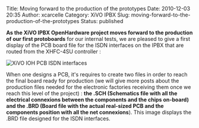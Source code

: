 Title: Moving forward to the production of the prototypes
Date: 2010-12-03 20:35
Author: xcarcelle
Category: XiVO IPBX
Slug: moving-forward-to-the-production-of-the-prototypes
Status: published

**As the XiVO IPBX OpenHardware project moves forward to the production
of our first protoboards** for our internal tests, we are pleased to
give a first display of the PCB board file for the ISDN interfaces on
the IPBX that are routed from the XHFC-4SU controller :  
  

![XiVO IOH PCB ISDN
interfaces](/public/.XiVO_IOH_PCB_ISDN_Interfaces_m.jpg "XiVO IOH PCB ISDN interfaces, déc. 2010")  
  

When one designs a PCB, it's requires to create two files in order to
reach the final board ready for production (we will give more posts
about the production files needed for the electronic factories receiving
them once we reach this level of the project) : **the .SCH (Schematics
file with all the electrical connexions between the components and the
chips on-board) and the .BRD (Board file with the actual real-sized PCB
and the components position with all the net connexions**). This image
displays the .BRD file designed for the ISDN interfaces.

</p>

